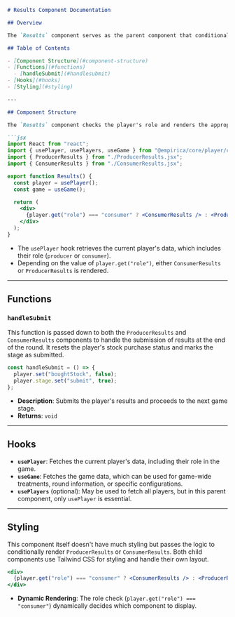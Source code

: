 ```markdown
# Results Component Documentation

## Overview

The `Results` component serves as the parent component that conditionally renders either the `ProducerResults` or `ConsumerResults` components based on the player's role in the game. It fetches necessary data using hooks and decides which child component to display depending on whether the player is a producer or a consumer.

## Table of Contents

- [Component Structure](#component-structure)
- [Functions](#functions)
  - [handleSubmit](#handlesubmit)
- [Hooks](#hooks)
- [Styling](#styling)

---

## Component Structure

The `Results` component checks the player's role and renders the appropriate results view (either producer or consumer). If the player is a consumer, it displays the `ConsumerResults`. If the player is a producer, it displays the `ProducerResults`.

```jsx
import React from "react";
import { usePlayer, usePlayers, useGame } from "@empirica/core/player/classic/react";
import { ProducerResults } from "./ProducerResults.jsx";
import { ConsumerResults } from "./ConsumerResults.jsx";

export function Results() {
  const player = usePlayer();
  const game = useGame();

  return (
    <div>
      {player.get("role") === "consumer" ? <ConsumerResults /> : <ProducerResults />}
    </div>
  );
}
```

- The `usePlayer` hook retrieves the current player's data, which includes their role (`producer` or `consumer`).
- Depending on the value of `player.get("role")`, either `ConsumerResults` or `ProducerResults` is rendered.

---

## Functions

### `handleSubmit`

This function is passed down to both the `ProducerResults` and `ConsumerResults` components to handle the submission of results at the end of the round. It resets the player's stock purchase status and marks the stage as submitted.

```js
const handleSubmit = () => {
  player.set("boughtStock", false);
  player.stage.set("submit", true);
};
```

- **Description**: Submits the player's results and proceeds to the next game stage.
- **Returns**: `void`

---

## Hooks

- **`usePlayer`**: Fetches the current player's data, including their role in the game.
- **`useGame`**: Fetches the game data, which can be used for game-wide treatments, round information, or specific configurations.
- **`usePlayers`** (optional): May be used to fetch all players, but in this parent component, only `usePlayer` is essential.

---

## Styling

This component itself doesn't have much styling but passes the logic to conditionally render `ProducerResults` or `ConsumerResults`. Both child components use Tailwind CSS for styling and handle their own layout.

```jsx
<div>
  {player.get("role") === "consumer" ? <ConsumerResults /> : <ProducerResults />}
</div>
```

- **Dynamic Rendering**: The role check (`player.get("role") === "consumer"`) dynamically decides which component to display.
```